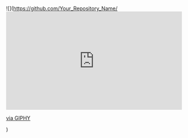 ![](https://github.com/Your_Repository_Name/<iframe src="https://giphy.com/embed/7VyWtGNh0wPqRYXCAs" width="480" height="269" style="" frameBorder="0" class="giphy-embed" allowFullScreen></iframe><p><a href="https://giphy.com/gifs/7VyWtGNh0wPqRYXCAs">via GIPHY</a></p>
)
